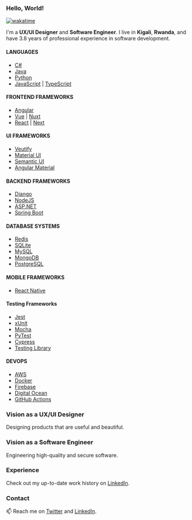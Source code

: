 ### Hello, World!

<!--
**placiderapson/placiderapson** is a ✨ _special_ ✨ repository because its `README.md` (this file) appears on your GitHub profile.

Here are some ideas to get you started:

- 🔭 I’m currently working on ...
- 🌱 I’m currently learning ...
- 👯 I’m looking to collaborate on ...
- 🤔 I’m looking for help with ...
- 💬 Ask me about ...
- 📫 How to reach me: ...
- 😄 Pronouns: ...
- ⚡ Fun fact: ...
-->
[![wakatime](https://wakatime.com/badge/user/4025933c-84c6-4f67-aacc-116e42e05bb9.svg)](https://wakatime.com/@4025933c-84c6-4f67-aacc-116e42e05bb9)

I'm a **UX/UI Designer** and **Software Engineer**. I live in **Kigali**, **Rwanda**, and have 3.8 years of professional experience in software development. 

#### LANGUAGES

- [C#](https://docs.microsoft.com/en-us/dotnet/csharp)
- [Java](https://docs.oracle.com/en/java)
- [Python](https://docs.python.org/3)
- [JavaScript](https://developer.mozilla.org/en-US/docs/Web/JavaScript) | [TypeScript](https://www.typescriptlang.org)

#### FRONTEND FRAMEWORKS

- [Angular](https://angular.io)
- [Vue](https://vuejs.org) | [Nuxt](https://nuxtjs.org)
- [React](https://reactjs.org) | [Next](https://nextjs.org)

#### UI FRAMEWORKS

- [Veutify](https://vuetifyjs.com)
- [Material UI](https://mui.com)
- [Semantic UI](https://semantic-ui.com)
- [Angular Material](https://material.angular.io)

#### BACKEND FRAMEWORKS

- [Django](https://www.djangoproject.com)
- [NodeJS](https://nodejs.org/en)
- [ASP.NET](https://dotnet.microsoft.com/en-us/apps/aspnet)
- [Spring Boot](https://spring.io/projects/spring-boot)

#### DATABASE SYSTEMS

- [Redis](https://redis.io)
- [SQLite](https://www.sqlite.org)
- [MySQL](https://www.mysql.com)
- [MongoDB](https://www.mongodb.com)
- [PostgreSQL](https://www.postgresql.org)

#### MOBILE FRAMEWORKS

- [React Native](https://reactnative.dev)

#### Testing Frameworks

- [Jest](https://jestjs.io)
- [xUnit](https://xunit.net)
- [Mocha](https://mochajs.org)
- [PyTest](https://docs.pytest.org)
- [Cypress](https://www.cypress.io)
- [Testing Library](https://testing-library.com)

#### DEVOPS

- [AWS](https://aws.amazon.com)
- [Docker](https://www.docker.com)
- [Firebase](https://firebase.google.com)
- [Digital Ocean](https://www.digitalocean.com)
- [GitHub Actions](https://github.com/features/actions)

### Vision as a UX/UI Designer

Designing products that are useful and beautiful.

### Vision as a Software Engineer

Engineering high-quality and secure software.

### Experience

Check out my up-to-date work history on [LinkedIn](https://www.linkedin.com/in/placideirandora/).


### Contact

📫 Reach me on [Twitter](https://twitter.com/placideirandora) and [LinkedIn](https://www.linkedin.com/in/placideirandora/).



